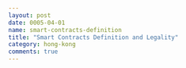 ```yaml
---
layout: post
date: 0005-04-01
name: smart-contracts-definition
title: "Smart Contracts Definition and Legality"
category: hong-kong
comments: true
---
```

